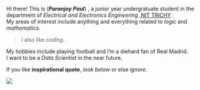 Hi there!
This is (_**Paranjoy Paul**_) , a junior year undergratuate student in the department of _Electrical and Electronics Engineering_ ,[NIT TRICHY](https://www.nitt.edu) .  
My areas of interest include anything and everything related to _logic_ and _mathematics_. 
> I also like _coding_.

My hobbies include playing football and I’m a diehard fan of Real Madrid.   
I want to be a _Data Scientist_ in the near future.  

If you like **inspirational quote**, _look below_ or else _ignore_.  
  
![](http://i0.kym-cdn.com/entries/icons/original/000/013/724/tumblr_mrgqfnBWoI1sustufo1_500.jpg)
